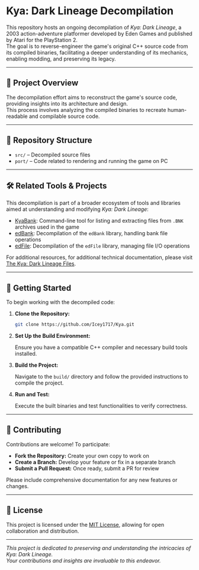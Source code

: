 # Kya: Dark Lineage Decompilation

This repository hosts an ongoing decompilation of *Kya: Dark Lineage*, a 2003 action-adventure platformer developed by Eden Games and published by Atari for the PlayStation 2.  
The goal is to reverse-engineer the game's original C++ source code from its compiled binaries, facilitating a deeper understanding of its mechanics, enabling modding, and preserving its legacy.

---

## 🧠 Project Overview

The decompilation effort aims to reconstruct the game's source code, providing insights into its architecture and design.  
This process involves analyzing the compiled binaries to recreate human-readable and compilable source code.

---

## 📁 Repository Structure

- `src/` – Decompiled source files  
- `port/` – Code related to rendering and running the game on PC

---

## 🛠️ Related Tools & Projects

This decompilation is part of a broader ecosystem of tools and libraries aimed at understanding and modifying *Kya: Dark Lineage*:

- [KyaBank](https://github.com/Icey1717/KyaBank): Command-line tool for listing and extracting files from `.BNK` archives used in the game  
- [edBank](https://github.com/Icey1717/edBank): Decompilation of the `edBank` library, handling bank file operations  
- [edFile](https://github.com/Icey1717/edFile): Decompilation of the `edFile` library, managing file I/O operations

For additional resources, for additional technical documentation, please visit [The Kya: Dark Lineage Files](https://kyadlfiles.github.io/).

---

## 🧩 Getting Started

To begin working with the decompiled code:

1. **Clone the Repository:**

   ```bash
   git clone https://github.com/Icey1717/Kya.git
   ```

2. **Set Up the Build Environment:**

   Ensure you have a compatible C++ compiler and necessary build tools installed.

3. **Build the Project:**

   Navigate to the `build/` directory and follow the provided instructions to compile the project.

4. **Run and Test:**

   Execute the built binaries and test functionalities to verify correctness.

---

## 🤝 Contributing

Contributions are welcome! To participate:

- **Fork the Repository:** Create your own copy to work on  
- **Create a Branch:** Develop your feature or fix in a separate branch  
- **Submit a Pull Request:** Once ready, submit a PR for review

Please include comprehensive documentation for any new features or changes.

---

## 📜 License

This project is licensed under the [MIT License](LICENSE), allowing for open collaboration and distribution.

---

*This project is dedicated to preserving and understanding the intricacies of Kya: Dark Lineage.  
Your contributions and insights are invaluable to this endeavor.*
